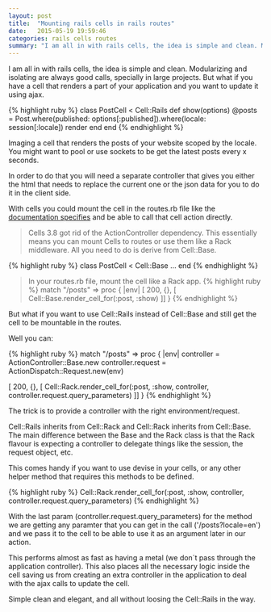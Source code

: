 ```yaml
---
layout: post
title:  "Mounting rails cells in rails routes"
date:   2015-05-19 19:59:46
categories: rails cells routes
summary: "I am all in with rails cells, the idea is simple and clean. Modularizing and isolating are always good calls, specially in large projects. But what if you have a cell that renders a part of your application and you want to update it using ajax..."
---
```

I am all in with rails cells, the idea is simple and clean. Modularizing and isolating are always good calls, specially in large projects. But what if you have a cell that renders a part of your application and you want to update it using ajax.

{% highlight ruby %}
class PostCell < Cell::Rails
  def show(options)
    @posts = Post.where(published: options[:published]).where(locale: session[:locale])
    render
  end
end
{% endhighlight %}

Imaging a cell that renders the posts of your website scoped by the locale. You might want to pool or use sockets to be get the latest posts every x seconds.

In order to do that you will need a separate controller that gives you either the html that needs to replace the current one or the json data for you to do it in the client side.

With cells you could mount the cell in the routes.rb file like the [documentation specifies](https://github.com/apotonick/cells#mountable-cells) and be able to call that cell action directly.

> Cells 3.8 got rid of the ActionController dependency. This essentially means you can mount Cells to routes or use them like a Rack middleware. All you need to do is derive from Cell::Base.

{% highlight ruby %}
class PostCell < Cell::Base
  ...
end
{% endhighlight %}

> In your routes.rb file, mount the cell like a Rack app.
{% highlight ruby %}
match "/posts" => proc { |env|
 [ 200, {}, [ Cell::Base.render_cell_for(:post, :show) ]]
}
{% endhighlight %}

But what if you want to use Cell::Rails instead of Cell::Base and still get the cell to be mountable in the routes.

Well you can:

{% highlight ruby %}
match "/posts" => proc { |env|
  controller = ActionController::Base.new
  controller.request = ActionDispatch::Request.new(env)

  [ 200, {}, [ Cell::Rack.render_cell_for(:post, :show, controller, controller.request.query_parameters) ]]
}
{% endhighlight %}

The trick is to provide a controller with the right environment/request.

Cell::Rails inherits from Cell::Rack and Cell::Rack inherits from Cell::Base. The main difference between the Base and the Rack class is that the Rack flavour is expecting a controller to delegate things like the session, the request object, etc.

This comes handy if you want to use devise in your cells, or any other helper method that requires this methods to be defined.

{% highlight ruby %}
Cell::Rack.render_cell_for(:post, :show, controller, controller.request.query_parameters)
{% endhighlight %}

With the last param (controller.request.query_parameters) for the method we are getting any paramter that you can get in the call ('/posts?locale=en') and we pass it to the cell to be able to use it as an argument later in our action.

This performs almost as fast as having a metal (we don´t pass through the application controller). This also places all the necessary logic inside the cell saving us from creating an extra controller in the application to deal with the ajax calls to update the cell.

Simple clean and elegant, and all without loosing the Cell::Rails in the way.

